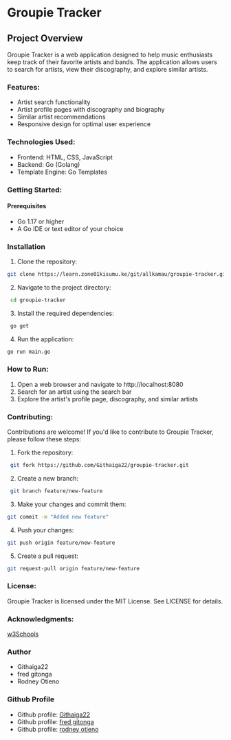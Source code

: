 # Groupie Tracker

## Project Overview
 
 Groupie Tracker is a web application designed to help music enthusiasts keep track of their favorite artists and bands. The application allows users to search for artists, view their discography, and explore similar artists.

### Features:

- Artist search functionality
- Artist profile pages with discography and biography
- Similar artist recommendations
- Responsive design for optimal user experience
### Technologies Used:

- Frontend: HTML, CSS, JavaScript
- Backend: Go (Golang)
- Template Engine: Go Templates

### Getting Started:
#### Prerequisites
- Go 1.17 or higher
- A Go IDE or text editor of your choice

### Installation
1. Clone the repository: 
```bash
git clone https://learn.zone01kisumu.ke/git/allkamau/groupie-tracker.git
```
2. Navigate to the project directory:
```bash
 cd groupie-tracker
 ```
3. Install the required dependencies:
```bash
 go get
 ```
4. Run the application: 
```bash
go run main.go
```
### How to Run:
1. Open a web browser and navigate to http://localhost:8080
2. Search for an artist using the search bar
3. Explore the artist's profile page, discography, and similar artists

### Contributing:
Contributions are welcome! If you'd like to contribute to Groupie Tracker, please follow these steps:

1. Fork the repository:
```bash
 git fork https://github.com/Githaiga22/groupie-tracker.git
 ```
2. Create a new branch:
```bash
 git branch feature/new-feature
 ```
3. Make your changes and commit them: 
```bash
git commit -m "Added new feature"
```
4. Push your changes: 
```bash
git push origin feature/new-feature
```
5. Create a pull request: 
```bash
git request-pull origin feature/new-feature
```
### License:
Groupie Tracker is licensed under the MIT License. See LICENSE for details.

### Acknowledgments:
[w3Schools](https://www.w3schools.com)

### Author
- Githaiga22
- fred gitonga
- Rodney Otieno

### Github Profile
- Github profile: [Githaiga22](https://github.com/Githaiga22)
-  Github profile: [fred gitonga](https://github.com/FredMunene)
-  Github profile: [rodney otieno](https://github.com/rodneyo1)
